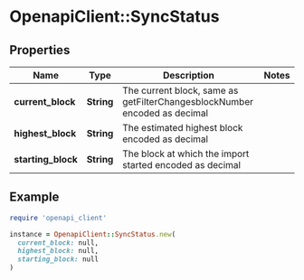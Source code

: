 # OpenapiClient::SyncStatus

## Properties

| Name | Type | Description | Notes |
| ---- | ---- | ----------- | ----- |
| **current_block** | **String** | The current block, same as getFilterChangesblockNumber encoded as decimal |  |
| **highest_block** | **String** | The estimated highest block encoded as decimal |  |
| **starting_block** | **String** | The block at which the import started encoded as decimal |  |

## Example

```ruby
require 'openapi_client'

instance = OpenapiClient::SyncStatus.new(
  current_block: null,
  highest_block: null,
  starting_block: null
)
```

